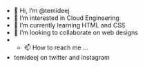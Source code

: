 - 👋 Hi, I’m @temideej
- 👀 I’m interested in Cloud Engineering  
- 🌱 I’m currently learning HTML and CSS
- 💞️ I’m looking to collaborate on web designs
- - 📫 How to reach me ...
- temideej on twitter and instagram

<!---
temideej/temideej is a ✨ special ✨ repository because its `README.md` (this file) appears on your GitHub profile.
You can click the Preview link to take a look at your changes.
--->
